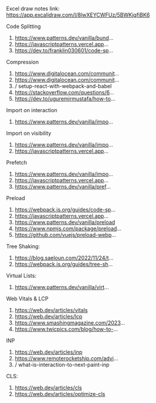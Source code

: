 Excel draw notes link: https://app.excalidraw.com/l/8lwXEYCWFUz/5BWKjqfiBK6

Code Splitting
1. https://www.patterns.dev/vanilla/bund...
2. https://javascriptpatterns.vercel.app...
3. https://dev.to/franklin030601/code-sp...

Compression
1. https://www.digitalocean.com/communit...
2. https://www.digitalocean.com/communit...
3.   / setup-react-with-webpack-and-babel  
4. https://stackoverflow.com/questions/6...
5. https://dev.to/uguremirmustafa/how-to...

Import on interaction
1. https://www.patterns.dev/vanilla/impo...

Import on visibility
1. https://www.patterns.dev/vanilla/impo...
2. https://javascriptpatterns.vercel.app...

Prefetch
1. https://www.patterns.dev/vanilla/impo...
2. https://javascriptpatterns.vercel.app...
3. https://www.patterns.dev/vanilla/pref...

Preload
1. https://webpack.js.org/guides/code-sp...
2. https://javascriptpatterns.vercel.app...
3. https://www.patterns.dev/vanilla/preload
4. https://www.npmjs.com/package/preload...
5. https://github.com/vuejs/preload-webp...

Tree Shaking:
1. https://blog.saeloun.com/2022/11/24/t...
2. https://webpack.js.org/guides/tree-sh...

Virtual Lists:
1. https://www.patterns.dev/vanilla/virt...

Web Vitals & LCP
1. https://web.dev/articles/vitals
2. https://web.dev/articles/lcp
3. https://www.smashingmagazine.com/2023...
4. https://www.twicpics.com/blog/how-to-...

INP
1. https://web.dev/articles/inp
2. https://www.remoterocketship.com/advi...
3.   / what-is-interaction-to-next-paint-inp  

CLS:
1. https://web.dev/articles/cls
2. https://web.dev/articles/optimize-cls
